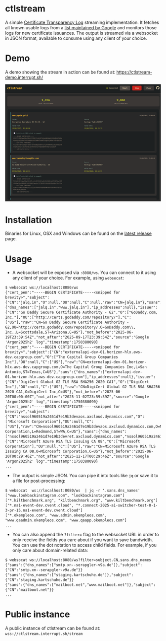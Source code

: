 # ctlstream

A simple [Certificate Transparency Log](https://en.wikipedia.org/wiki/Certificate_Transparency) streaming implementation. It fetches all known usable logs from a [list maintained by Google](https://www.gstatic.com/ct/log_list/v3/all_logs_list.json) and monitors those logs for new certificate issuances. The output is streamed via a websocket in JSON format, available to consume using any client of your choice.

# Demo

A demo showing the stream in action can be found at: https://ctlstream-demo.interrupt.sh/

![ctlstream demo](res/demo.png "ctlstream demo")

# Installation

Binaries for Linux, OSX and Windows can be found on the [latest release](https://github.com/thoaid/ctlstream/releases/latest) page. 

# Usage

* A websocket will be exposed via `:8080/ws`. You can connect to it using any client of your choice. For example, using `websocat`:

```
$ websocat ws://localhost:8080/ws
{"cert_pem":"-----BEGIN CERTIFICATE-----<snipped for brevity>","subject":{"CN":"jalq.in","O":null,"OU":null,"C":null,"raw":"CN=jalq.in"},"sans":{"dns_names":["jalq.in","www.jalq.in"],"ip_addresses":null},"issuer":{"CN":"Go Daddy Secure Certificate Authority - G2","O":["GoDaddy.com, Inc."],"OU":["http://certs.godaddy.com/repository/"],"C":["US"],"raw":"CN=Go Daddy Secure Certificate Authority - G2,OU=http://certs.godaddy.com/repository/,O=GoDaddy.com\\, Inc.,L=Scottsdale,ST=Arizona,C=US"},"not_before":"2025-06-19T23:39:54Z","not_after":"2025-09-17T23:39:54Z","source":"Google 'Argon2025h2' log","timestamp":1750380090}
{"cert_pem":"-----BEGIN CERTIFICATE-----<snipped for brevity>","subject":{"CN":"externalapi-dev-01.horizon-hlx.aws-dev.capgroup.com","O":["The Capital Group Companies Inc"],"OU":null,"C":["US"],"raw":"CN=externalapi-dev-01.horizon-hlx.aws-dev.capgroup.com,O=The Capital Group Companies Inc,L=San Antonio,ST=Texas,C=US"},"sans":{"dns_names":["externalapi-dev-01.horizon-hlx.aws-dev.capgroup.com"],"ip_addresses":null},"issuer":{"CN":"DigiCert Global G2 TLS RSA SHA256 2020 CA1","O":["DigiCert Inc"],"OU":null,"C":["US"],"raw":"CN=DigiCert Global G2 TLS RSA SHA256 2020 CA1,O=DigiCert Inc,C=US"},"not_before":"2025-06-20T00:00:00Z","not_after":"2025-11-02T23:59:59Z","source":"Google 'Argon2025h2' log","timestamp":1750380090}
{"cert_pem":"-----BEGIN CERTIFICATE-----<snipped for brevity>","subject":{"CN":"nssol960519a2461d7e19b3devaos.axcloud.dynamics.com","O":["Microsoft Corporation"],"OU":null,"C":["US"],"raw":"CN=nssol960519a2461d7e19b3devaos.axcloud.dynamics.com,O=Microsoft Corporation,L=Redmond,ST=WA,C=US"},"sans":{"dns_names":["nssol960519a2461d7e19b3devret.axcloud.dynamics.com","nssol960519a2461d7e19b3devpos.axcloud.dynamics.com","nssol960519a2461d7e19b3devaossoap.axcloud.dynamics.com","nssol960519a2461d7e19b3devaos.axcloud.dynamics.com"],"ip_addresses":null},"issuer":{"CN":"Microsoft Azure RSA TLS Issuing CA 08","O":["Microsoft Corporation"],"OU":null,"C":["US"],"raw":"CN=Microsoft Azure RSA TLS Issuing CA 08,O=Microsoft Corporation,C=US"},"not_before":"2025-06-20T00:29:46Z","not_after":"2025-12-17T00:29:46Z","source":"Google 'Argon2025h2' log","timestamp":1750380090}
...
```

* The output is simple JSON. You can pipe it into tools like `jq` or save it to a file for post-processing:

```
$ websocat  ws://localhost:8080/ws  | jq -r '.sans.dns_names'
["www.lookbackinstagram.com", "lookbackinstagram.com"]
["*.kiltbenchmark.org", "kiltbenchmark.org", "www.kiltbenchmark.org"]
["*.na1-event-dev.cvent.cloud", "*.connect-2025-ai-switcher-test-0-1-3-pr-15.na1-event-dev.cvent.cloud"]
["*.okempleos.com", "www.admin.okempleos.com", "www.qaadmin.okempleos.com", "www.qaapp.okempleos.com"]
...
```

* You can also append the `?filter=` flag to the websocket URL in order to only receive the fields you care about if you want to save bandwidth. You can use the dot notation to access child fields. For example, if you only care about domain-related data:
```
$ websocat ws://localhost:8080/ws?filter=subject.CN,sans.dns_names
{"sans":{"dns_names":["smtp.xn--serapgler-v9a.de"]},"subject":{"CN":"smtp.xn--serapgler-v9a.de"}}
{"sans":{"dns_names":["staging.kartschuhe.de"]},"subject":{"CN":"staging.kartschuhe.de"}}
{"sans":{"dns_names":["mailboot.net","www.mailboot.net"]},"subject":{"CN":"mailboot.net"}}
...
```


# Public instance

A public instance of ctlstream can be found at: `wss://ctlstream.interrupt.sh/stream`
